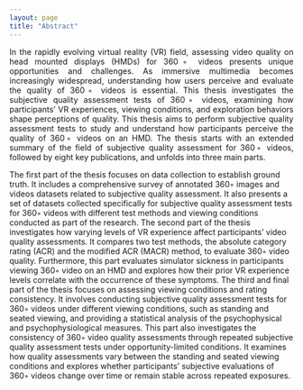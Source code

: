 ```yaml
---
layout: page
title: "Abstract"
---
```


<p style="text-align: justify">In the rapidly evolving virtual reality (VR) field, assessing video quality on head mounted displays (HMDs) for 360◦ videos presents unique opportunities and challenges. As immersive multimedia becomes increasingly widespread, understanding how users perceive and evaluate the quality of 360◦ videos is essential. This thesis investigates the subjective quality assessment tests of 360◦ videos, examining how participants’ VR experiences, viewing conditions, and exploration behaviors shape perceptions of quality. This thesis aims to perform subjective quality assessment tests to study and understand how participants perceive the quality of 360◦ videos on an HMD. The thesis starts with an extended summary of the field of subjective quality assessment for 360◦ videos, followed by eight key publications, and unfolds into three main parts. 
  
  The first part of the thesis focuses on data collection to establish ground truth. It includes a comprehensive survey of annotated 360◦ images and videos datasets related to subjective quality assessment. It also presents a set of datasets collected specifically for subjective quality assessment tests for 360◦ videos with different test methods and viewing conditions conducted as part of the research. The second part of the thesis investigates how varying levels of VR experience affect participants’ video quality assessments. It compares two test methods, the absolute category rating (ACR) and the modified ACR (MACR) method, to evaluate 360◦ video quality. Furthermore, this part evaluates simulator sickness in participants viewing 360◦ video on an HMD and explores how their prior VR experience levels correlate with the occurrence of these symptoms. The third and final part of the thesis focuses on assessing viewing conditions and rating consistency. It involves conducting subjective quality assessment tests for 360◦ videos under different viewing conditions, such as standing and seated viewing, and providing a statistical analysis of the psychophysical and psychophysiological measures. This part also investigates the consistency of 360◦ video quality assessments through repeated subjective quality assessment tests under opportunity-limited conditions. It examines how quality assessments vary between the standing and seated viewing conditions and explores whether participants’ subjective evaluations of 360◦ videos change over time or remain stable across repeated exposures. </p>
